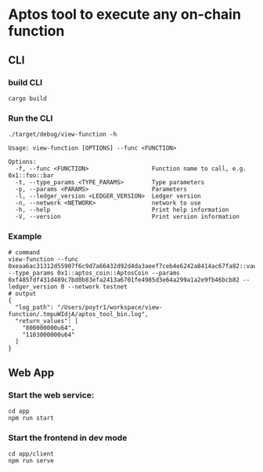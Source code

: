 # Aptos tool to execute any on-chain function

## CLI
### build CLI
`cargo build`

### Run the CLI
`./target/debug/view-function -h`
```shell
Usage: view-function [OPTIONS] --func <FUNCTION>

Options:
  -f, --func <FUNCTION>                  Function name to call, e.g. 0x1::foo::bar
  -t, --type_params <TYPE_PARAMS>        Type parameters
  -p, --params <PARAMS>                  Parameters
  -l, --ledger_version <LEDGER_VERSION>  Ledger version
  -n, --network <NETWORK>                network to use
  -h, --help                             Print help information
  -V, --version                          Print version information

```
### Example
```shell
# command
view-function --func 0xeaa6ac31312d55907f6c9d7a66432d92d4da3aeef7ceb4e6242a8414ac67fa82::vault::account_collateral_and_debt --type_params 0x1::aptos_coin::AptosCoin --params 0xf485fdf431d489c7bd0b83efa2413a6701fe4985d3e64a299a1a2e9fb46bcb82 --ledger_version 0 --network testnet
# output
{
  "log_path": "/Users/poytr1/workspace/view-function/.tmpuWIdjA/aptos_tool_bin.log",
  "return_values": [
    "800000000u64",
    "1103000000u64"
  ]
}
```

## Web App
### Start the web service:
```shell
cd app
npm run start
```
### Start the frontend in dev mode
```shell
cd app/client
npm run serve
```
